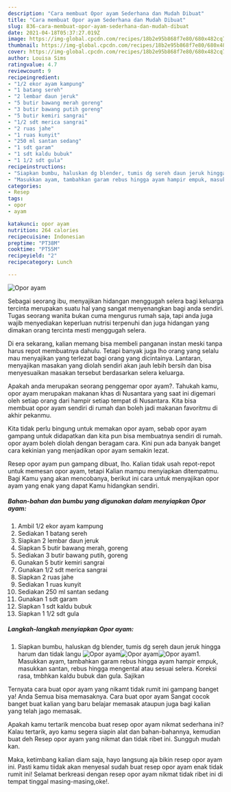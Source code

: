 ```yaml
---
description: "Cara membuat Opor ayam Sederhana dan Mudah Dibuat"
title: "Cara membuat Opor ayam Sederhana dan Mudah Dibuat"
slug: 836-cara-membuat-opor-ayam-sederhana-dan-mudah-dibuat
date: 2021-04-18T05:37:27.019Z
image: https://img-global.cpcdn.com/recipes/18b2e95b868f7e80/680x482cq70/opor-ayam-foto-resep-utama.jpg
thumbnail: https://img-global.cpcdn.com/recipes/18b2e95b868f7e80/680x482cq70/opor-ayam-foto-resep-utama.jpg
cover: https://img-global.cpcdn.com/recipes/18b2e95b868f7e80/680x482cq70/opor-ayam-foto-resep-utama.jpg
author: Louisa Sims
ratingvalue: 4.7
reviewcount: 9
recipeingredient:
- "1/2 ekor ayam kampung"
- "1 batang sereh"
- "2 lembar daun jeruk"
- "5 butir bawang merah goreng"
- "3 butir bawang putih goreng"
- "5 butir kemiri sangrai"
- "1/2 sdt merica sangrai"
- "2 ruas jahe"
- "1 ruas kunyit"
- "250 ml santan sedang"
- "1 sdt garam"
- "1 sdt kaldu bubuk"
- "1 1/2 sdt gula"
recipeinstructions:
- "Siapkan bumbu, haluskan dg blender, tumis dg sereh daun jeruk hingga harum dan tidak langu"
- "Masukkan ayam, tambahkan garam rebus hingga ayam hampir empuk, masukkan santan, rebus hingga mengental atau sesuai selera. Koreksi rasa, tmbhkan kaldu bubuk dan gula. Sajikan"
categories:
- Resep
tags:
- opor
- ayam

katakunci: opor ayam 
nutrition: 264 calories
recipecuisine: Indonesian
preptime: "PT38M"
cooktime: "PT55M"
recipeyield: "2"
recipecategory: Lunch

---
```



![Opor ayam](https://img-global.cpcdn.com/recipes/18b2e95b868f7e80/680x482cq70/opor-ayam-foto-resep-utama.jpg)

Sebagai seorang ibu, menyajikan hidangan menggugah selera bagi keluarga tercinta merupakan suatu hal yang sangat menyenangkan bagi anda sendiri. Tugas seorang  wanita bukan cuma mengurus rumah saja, tapi anda juga wajib menyediakan keperluan nutrisi terpenuhi dan juga hidangan yang dimakan orang tercinta mesti menggugah selera.

Di era  sekarang, kalian memang bisa membeli panganan instan meski tanpa harus repot membuatnya dahulu. Tetapi banyak juga lho orang yang selalu mau menyajikan yang terlezat bagi orang yang dicintainya. Lantaran, menyajikan masakan yang diolah sendiri akan jauh lebih bersih dan bisa menyesuaikan masakan tersebut berdasarkan selera keluarga. 



Apakah anda merupakan seorang penggemar opor ayam?. Tahukah kamu, opor ayam merupakan makanan khas di Nusantara yang saat ini digemari oleh setiap orang dari hampir setiap tempat di Nusantara. Kita bisa membuat opor ayam sendiri di rumah dan boleh jadi makanan favoritmu di akhir pekanmu.

Kita tidak perlu bingung untuk memakan opor ayam, sebab opor ayam gampang untuk didapatkan dan kita pun bisa membuatnya sendiri di rumah. opor ayam boleh diolah dengan beragam cara. Kini pun ada banyak banget cara kekinian yang menjadikan opor ayam semakin lezat.

Resep opor ayam pun gampang dibuat, lho. Kalian tidak usah repot-repot untuk memesan opor ayam, tetapi Kalian mampu menyiapkan ditempatmu. Bagi Kamu yang akan mencobanya, berikut ini cara untuk menyajikan opor ayam yang enak yang dapat Kamu hidangkan sendiri.

<!--inarticleads1-->

##### Bahan-bahan dan bumbu yang digunakan dalam menyiapkan Opor ayam:

1. Ambil 1/2 ekor ayam kampung
1. Sediakan 1 batang sereh
1. Siapkan 2 lembar daun jeruk
1. Siapkan 5 butir bawang merah, goreng
1. Sediakan 3 butir bawang putih, goreng
1. Gunakan 5 butir kemiri sangrai
1. Gunakan 1/2 sdt merica sangrai
1. Siapkan 2 ruas jahe
1. Sediakan 1 ruas kunyit
1. Sediakan 250 ml santan sedang
1. Gunakan 1 sdt garam
1. Siapkan 1 sdt kaldu bubuk
1. Siapkan 1 1/2 sdt gula




<!--inarticleads2-->

##### Langkah-langkah menyiapkan Opor ayam:

1. Siapkan bumbu, haluskan dg blender, tumis dg sereh daun jeruk hingga harum dan tidak langu
<img src="https://img-global.cpcdn.com/steps/8eaed55adf867c01/160x128cq70/opor-ayam-langkah-memasak-1-foto.jpg" alt="Opor ayam"><img src="https://img-global.cpcdn.com/steps/9ecc7ce5893cabd5/160x128cq70/opor-ayam-langkah-memasak-1-foto.jpg" alt="Opor ayam"><img src="https://img-global.cpcdn.com/steps/9a9681dfb0d435e0/160x128cq70/opor-ayam-langkah-memasak-1-foto.jpg" alt="Opor ayam">1. Masukkan ayam, tambahkan garam rebus hingga ayam hampir empuk, masukkan santan, rebus hingga mengental atau sesuai selera. Koreksi rasa, tmbhkan kaldu bubuk dan gula. Sajikan




Ternyata cara buat opor ayam yang nikamt tidak rumit ini gampang banget ya! Anda Semua bisa memasaknya. Cara buat opor ayam Sangat cocok banget buat kalian yang baru belajar memasak ataupun juga bagi kalian yang telah jago memasak.

Apakah kamu tertarik mencoba buat resep opor ayam nikmat sederhana ini? Kalau tertarik, ayo kamu segera siapin alat dan bahan-bahannya, kemudian buat deh Resep opor ayam yang nikmat dan tidak ribet ini. Sungguh mudah kan. 

Maka, ketimbang kalian diam saja, hayo langsung aja bikin resep opor ayam ini. Pasti kamu tiidak akan menyesal sudah buat resep opor ayam enak tidak rumit ini! Selamat berkreasi dengan resep opor ayam nikmat tidak ribet ini di tempat tinggal masing-masing,oke!.

